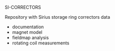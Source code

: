 SI-CORRECTORS

Repository with Sirius storage ring correctors data

- documentation
- magnet model
- fieldmap analysis
- rotating coil measurements
